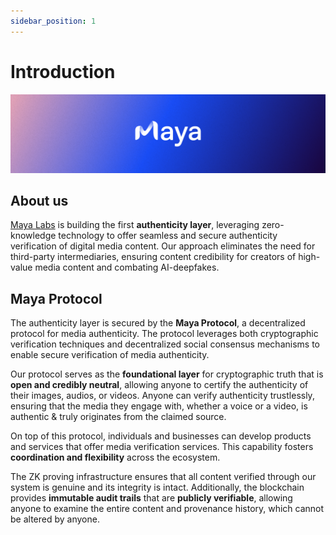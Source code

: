 ```yaml
---
sidebar_position: 1
---
```


# Introduction

![Maya Logo](./maya.PNG)

## About us
[Maya Labs](https://mayalabs.tech) is building the first **authenticity layer**, leveraging zero-knowledge technology to offer seamless 
and secure authenticity verification of digital media content. Our approach eliminates the need for third-party intermediaries, ensuring content
credibility for creators of high-value media content and combating AI-deepfakes.

## Maya Protocol
The authenticity layer is secured by the **Maya Protocol**, a decentralized protocol for media authenticity.
The protocol leverages both cryptographic verification techniques and decentralized social consensus mechanisms to enable secure 
verification of media authenticity.

Our protocol serves as the **foundational layer** for cryptographic truth that is **open and credibly neutral**, allowing anyone to certify the authenticity of their images, audios, or videos.
Anyone can verify authenticity trustlessly, ensuring that the media they engage with, whether a voice or a video, is authentic & truly originates from the claimed source.

On top of this protocol, individuals and businesses can develop products and services that offer media verification services. 
This capability fosters **coordination and flexibility** across the ecosystem.

The ZK proving infrastructure ensures that all content verified through our system is genuine and its integrity is intact.
Additionally, the blockchain provides **immutable audit trails** that are **publicly verifiable**, allowing anyone to
examine the entire content and provenance history, which cannot be altered by anyone.
